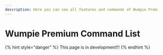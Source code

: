 ```yaml
---
description: Here you can see all features and commands of Wumpie Premium
---
```


# Wumpie Premium Command List

{% hint style="danger" %}
This page is in development!!!
{% endhint %}



